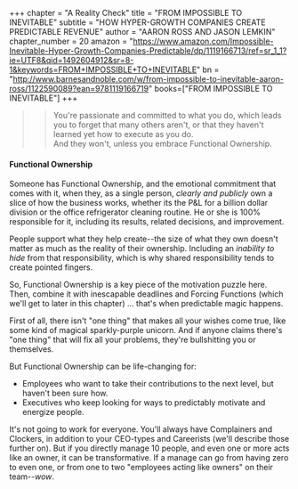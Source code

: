 +++
chapter = "A Reality Check"
title = "FROM IMPOSSIBLE TO INEVITABLE"
subtitle = "HOW HYPER-GROWTH COMPANIES CREATE PREDICTABLE REVENUE"
author = "AARON ROSS AND JASON LEMKIN"
chapter_number = 20
amazon = "https://www.amazon.com/Impossible-Inevitable-Hyper-Growth-Companies-Predictable/dp/1119166713/ref=sr_1_1?ie=UTF8&qid=1492604912&sr=8-1&keywords=FROM+IMPOSSIBLE+TO+INEVITABLE"
bn = "http://www.barnesandnoble.com/w/from-impossible-to-inevitable-aaron-ross/1122590089?ean=9781119166719"
books=["FROM IMPOSSIBLE TO INEVITABLE"]
+++

> > You're passionate and committed to what you do, which leads you to forget that many others aren't, or that they haven't learned yet how to execute as you do.  
> >    And they won't, unless you embrace Functional Ownership.

#### Functional Ownership
Someone has Functional Ownership, and the emotional commitment that comes with it, when they, as a single person, _clearly and publicly_ own a slice of how the business works, whether its the P&L for a billion dollar division or the office refrigerator cleaning routine. He or she is 100% responsible for it, including its results, related decisions, and improvement.  
  
People support what they help create--the size of what they own doesn't matter as much as the reality of their ownership. Including an _inability to hide_ from that responsibility, which is why shared responsibility tends to create pointed fingers.  
  
So, Functional Ownership is a key piece of the motivation puzzle here. Then, combine it with inescapable deadlines and Forcing Functions (which we'll get to later in this chapter) … that's when predictable magic happens.  
  
First of all, there isn't "one thing" that makes all your wishes come true, like some kind of magical sparkly-purple unicorn. And if anyone claims there's "one thing" that will fix all your problems, they're bullshitting you or themselves.  
  
But Functional Ownership can be life-changing for:  
- Employees who want to take their contributions to the next level, but haven't been sure how.  
- Executives who keep looking for ways to predictably motivate and energize people.  
  
It's not going to work for everyone. You'll always have Complainers and Clockers, in addition to your CEO-types and Careerists (we'll describe those further on). But if you directly manage 10 people, and even one or more acts like an owner, it can be transformative. If a manage can go from having zero to even one, or from one to two "employees acting like owners" on their team--_wow_.